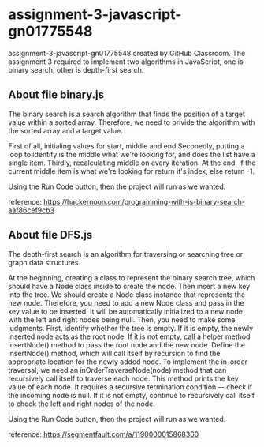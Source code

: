 # assignment-3-javascript-gn01775548
assignment-3-javascript-gn01775548 created by GitHub Classroom. The assignment 3 required to implement two algorithms in JavaScript, one is binary search, other is depth-first search.

## About file binary.js
The binary search is a search algorithm that finds the position of a target value within a sorted array. Therefore, we need to privide the algorithm with the sorted array and a target value.

First of all, initialing values for start, middle and end.Seconedly, putting a loop to identify is the middle what we're looking for, and does the list have a single item. Thirdly, recalculating middle on every iteration. At the end, if the current middle item is what we're looking for return it's index, else return -1.

Using the Run Code button, then the project will run as we wanted.

reference: https://hackernoon.com/programming-with-js-binary-search-aaf86cef9cb3

## About file DFS.js
The depth-first search is an algorithm for traversing or searching tree or graph data structures.

At the beginning, creating a class to represent the binary search tree, which should have a Node class inside to create the node. Then insert a new key into the tree.  We should create a Node class instance that represents the new node. Therefore, you need to add a new Node class and pass in the key value to be inserted. It will be automatically initialized to a new node with the left and right nodes being null. Then, you need to make some judgments. First, identify whether the tree is empty. If it is empty, the newly inserted node acts as the root node. If it is not empty, call a helper method insertNode() method to pass the root node and the new node. Define the insertNode() method, which will call itself by recursion to find the appropriate location for the newly added node. To implement the in-order traversal, we need an inOrderTraverseNode(node) method that can recursively call itself to traverse each node. This method prints the key value of each node. It requires a recursive termination condition -- check if the incoming node is null. If it is not empty, continue to recursively call itself to check the left and right nodes of the node.

Using the Run Code button, then the project will run as we wanted.

reference: https://segmentfault.com/a/1190000015868360
